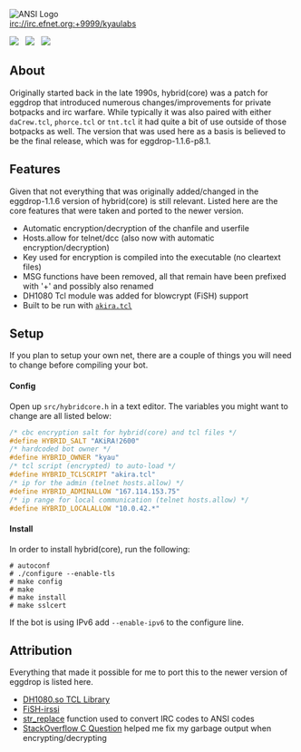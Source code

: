 ![ANSI Logo](https://gitlab.com/kyaulabs/hybridcore/raw/master/hybridcore.ans.png "ANSI Logo")  
<a href="irc://irc.efnet.org:+9999/kyaulabs">irc://irc.efnet.org:+9999/kyaulabs</a>

[![](https://img.shields.io/badge/coded_in-vim-green.svg?logo=vim&logoColor=brightgreen&colorB=brightgreen&longCache=true&style=flat)](https://vim.org) &nbsp; [![](https://img.shields.io/badge/license-GNU_GPLv2-blue.svg?style=flat)](https://gitlab.com/kyaulabs/hybridcore/blob/master/COPYING) &nbsp; [![](https://img.shields.io/badge/tcl-8.5+-C85000.svg?style=flat)](https://www.tcl.tk/)  

About
------
Originally started back in the late 1990s, hybrid(core) was a patch for eggdrop
that introduced numerous changes/improvements for private botpacks and irc
warfare. While typically it was also paired with either `daCrew.tcl`,
`phorce.tcl` or `tnt.tcl` it had quite a bit of use outside of those botpacks
as well. The version that was used here as a basis is believed to be the final
release, which was for eggdrop-1.1.6-p8.1.

Features
------
Given that not everything that was originally added/changed in the eggdrop-1.1.6
version of hybrid(core) is still relevant. Listed here are the core features
that were taken and ported to the newer version.
* Automatic encryption/decryption of the chanfile and userfile
* Hosts.allow for telnet/dcc (also now with automatic encryption/decryption)
* Key used for encryption is compiled into the executable (no cleartext files)
* MSG functions have been removed, all that remain have been prefixed with '+'
and possibly also renamed
* DH1080 Tcl module was added for blowcrypt (FiSH) support
* Built to be run with [`akira.tcl`](https://gitlab.com/kyaulabs/akira)

Setup
------
If you plan to setup your own net, there are a couple of things you will need to
change before compiling your bot.

#### Config
Open up `src/hybridcore.h` in a text editor. The variables you might want to
change are all listed below:

```c
/* cbc encryption salt for hybrid(core) and tcl files */
#define HYBRID_SALT "AKiRA!2600"
/* hardcoded bot owner */
#define HYBRID_OWNER "kyau"
/* tcl script (encrypted) to auto-load */
#define HYBRID_TCLSCRIPT "akira.tcl"
/* ip for the admin (telnet hosts.allow) */
#define HYBRID_ADMINALLOW "167.114.153.75"
/* ip range for local communication (telnet hosts.allow) */
#define HYBRID_LOCALALLOW "10.0.42.*"
```

#### Install
In order to install hybrid(core), run the following:

```shell
# autoconf
# ./configure --enable-tls
# make config
# make
# make install
# make sslcert
```

If the bot is using IPv6 add `--enable-ipv6` to the configure line.

Attribution
------
Everything that made it possible for me to port this to the newer version of
eggdrop is listed here.
* [DH1080.so TCL Library](https://github.com/orkim/dh1080_tcl)
* [FiSH-irssi](https://github.com/falsovsky/FiSH-irssi)
* [str_replace](https://gist.github.com/amcsi/6068ef6ae59951ed4a9f) function
used to convert IRC codes to ANSI codes
* [StackOverflow C Question](https://stackoverflow.com/questions/45528533/fgets-function-printing-garbage-at-the-end)
helped me fix my garbage output when encrypting/decrypting
